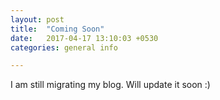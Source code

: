 ```yaml
---
layout: post
title:  "Coming Soon"
date:   2017-04-17 13:10:03 +0530
categories: general info

---
```

I am still migrating my blog. Will update it soon :)
